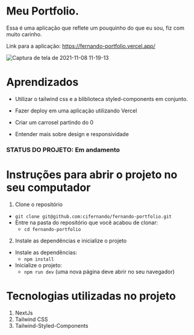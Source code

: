 # Meu Portfolio.

Essa é uma aplicação que reflete um pouquinho do que eu sou, fiz com muito carinho.

Link para a aplicação: https://fernando-portfolio.vercel.app/

![Captura de tela de 2021-11-08 11-19-13](https://user-images.githubusercontent.com/84880811/140759255-29b39585-590d-4b08-96d1-4dbc25a15c83.png)


# Aprendizados

  * Utilizar o tailwind css e a bliblioteca styled-components em conjunto.

  * Fazer deploy em uma aplicação utilizando Vercel

  * Criar um carrosel partindo do 0

  * Entender mais sobre design e responsividade



### STATUS DO PROJETO: Em andamento



# Instruções para abrir o projeto no seu computador

1. Clone o repositório
  * `git clone git@github.com:cifernando/fernando-portfolio.git`
  * Entre na pasta do repositório que você acabou de clonar:
    * `cd fernando-portfolio`

2. Instale as dependências e inicialize o projeto
  * Instale as dependências:
    * `npm install`
  * Inicialize o projeto:
    * `npm run dev` (uma nova página deve abrir no seu navegador)



# Tecnologias utilizadas no projeto

1. NextJs
2. Tailwind CSS
3. Tailwind-Styled-Components
